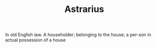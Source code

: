 ---
title: Astrarius
letter: A
permalink: "/definitions/bld-astrarius.html"
body: In old Engllsh iaw. A householder; belonging to the house; a per-son in actual
  possession of a house
published_at: '2018-07-07'
source: Black's Law Dictionary 2nd Ed (1910)
layout: post
---